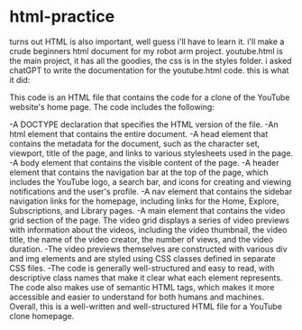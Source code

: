# html-practice
turns out HTML is also important, well guess i'll have to learn it. i'll make a crude beginners html document for my robot arm project.
youtube.html is the main project, it has all the goodies, the css is in the styles folder. 
i asked chatGPT to write the documentation for the youtube.html code. this is what it did:

This code is an HTML file that contains the code for a clone of the YouTube website's home page. The code includes the following:

-A DOCTYPE declaration that specifies the HTML version of the file.
-An html element that contains the entire document.
-A head element that contains the metadata for the document, such as the character set, viewport, title of the page, and links to various stylesheets used in the page.
-A body element that contains the visible content of the page.
-A header element that contains the navigation bar at the top of the page, which includes the YouTube logo, a search bar, and icons for creating and viewing notifications     and the user's profile.
-A nav element that contains the sidebar navigation links for the homepage, including links for the Home, Explore, Subscriptions, and Library pages.
-A main element that contains the video grid section of the page. The video grid displays a series of video previews with information about the videos, including the video   thumbnail, the video title, the name of the video creator, the number of views, and the video duration.
-The video previews themselves are constructed with various div and img elements and are styled using CSS classes defined in separate CSS files.
-The code is generally well-structured and easy to read, with descriptive class names that make it clear what each element represents. The code also makes use of semantic     HTML tags, which makes it more accessible and easier to understand for both humans and machines. Overall, this is a well-written and well-structured HTML file for a         YouTube clone homepage.







